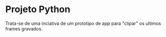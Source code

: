 # Projeto Python
<p>Trata-se de uma inciativa de um prototipo de app para "clipar" os ultimos frames gravados.</p>
